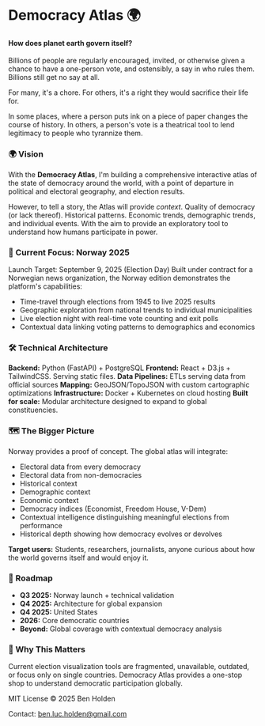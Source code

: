 # Democracy Atlas 🌍

#### How does planet earth govern itself?

Billions of people are regularly encouraged, invited, or otherwise given a chance to have a one-person vote,
and ostensibly, a say in who rules them. Billions still get no say at all.

For many, it's a chore. For others, it's a right they would sacrifice their life for. 

In some places, where a person puts ink on a piece of paper changes the course of history. 
In others, a person's vote is a theatrical tool to lend legitimacy to people who tyrannize them.

### 🌍 Vision
With the **Democracy Atlas**, I'm building a comprehensive interactive atlas of the state of democracy around the world,
with a point of departure in political and electoral geography, and election results.

However, to tell a story, the Atlas will provide *context*. Quality of democracy (or lack thereof). Historical patterns.
Economic trends, demographic trends, and individual events. With the aim to provide an exploratory tool to understand
how humans participate in power.

### 🚀 Current Focus: Norway 2025
Launch Target: September 9, 2025 (Election Day)
Built under contract for a Norwegian news organization, the Norway edition demonstrates the platform's capabilities:

* Time-travel through elections from 1945 to live 2025 results
* Geographic exploration from national trends to individual municipalities
* Live election night with real-time vote counting and exit polls
* Contextual data linking voting patterns to demographics and economics

### 🛠 Technical Architecture
**Backend:** Python (FastAPI) + PostgreSQL
**Frontend:** React + D3.js + TailwindCSS. Serving static files.
**Data Pipelines:**  ETLs serving data from official sources
**Mapping:** GeoJSON/TopoJSON with custom cartographic optimizations
**Infrastructure:** Docker + Kubernetes on cloud hosting
**Built for scale:** Modular architecture designed to expand to global constituencies.

### 🗺 The Bigger Picture
Norway provides a proof of concept. The global atlas will integrate:

* Electoral data from every democracy
* Electoral data from non-democracies
* Historical context
* Demographic context
* Economic context
* Democracy indices (Economist, Freedom House, V-Dem)
* Contextual intelligence distinguishing meaningful elections from performance
* Historical depth showing how democracy evolves or devolves

**Target users:** Students, researchers, journalists, anyone curious about how the world governs itself and would enjoy it.

### 📅 Roadmap

* **Q3 2025:** Norway launch + technical validation
* **Q4 2025:** Architecture for global expansion
* **Q4 2025:** United States
* **2026:** Core democratic countries
* **Beyond:** Global coverage with contextual democracy analysis

### 🎯 Why This Matters
Current election visualization tools are fragmented, unavailable, outdated, or focus only on single countries. 
Democracy Atlas provides a one-stop shop to understand democratic participation globally.

MIT License © 2025 Ben Holden

Contact: ben.luc.holden@gmail.com
